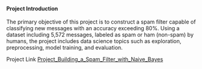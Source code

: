 #### Project Introduction
The primary objective of this project is to construct a spam filter capable of classifying new messages with an accuracy exceeding 80%. Using a dataset including 5,572 messages, labeled as spam or ham (non-spam) by humans, the project includes data science topics such as exploration, preprocessing, model training, and evaluation.

Project Link
[Project_Building_a_Spam_Filter_with_Naive_Bayes](https://github.com/datalex42/Dataquest-A-Collection-of-Data-Science-Projects/blob/592431cc08966dfe8671dd57f67841d7b8667b4f/Project_Building_a_Spam_Filter_with_Naive_Bayes/10_Project_Building_a_Spam_Filter_with_Naive_Bayes.ipynb)
